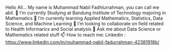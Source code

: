 
Hello All... 
My name is Muhammad Nabil Fadhlurrahman, you can call me abil.
🔭 I’m currently Studying at Bandung Institute of Technology majoring in Mathematics
🌱 I’m currently learning Applied Mathematics, Statistics, Data Science, and Machine Learning
👯 I’m looking to collaborate on field related to Health Informarics and Social analysis
💬 Ask me about Data Science or Mathematics related stuff
📫 How to reach me: Linkedin : https://www.linkedin.com/in/muhammad-nabil-fadurrahman-42381918b/
